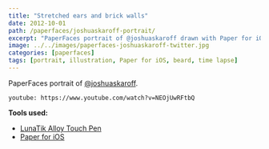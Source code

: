 ```yaml
---
title: "Stretched ears and brick walls"
date: 2012-10-01
path: /paperfaces/joshuaskaroff-portrait/
excerpt: "PaperFaces portrait of @joshuaskaroff drawn with Paper for iOS on an iPad."
image: ../../images/paperfaces-joshuaskaroff-twitter.jpg
categories: [paperfaces]
tags: [portrait, illustration, Paper for iOS, beard, time lapse]
---
```


PaperFaces portrait of [@joshuaskaroff](https://twitter.com/joshuaskaroff).

`youtube: https://www.youtube.com/watch?v=NEOjUwRFtbQ`

**Tools used:**

- [LunaTik Alloy Touch Pen](https://www.amazon.com/gp/product/B00821TR7G/ref=as_li_ss_tl?ie=UTF8&tag=mademist-20&linkCode=as2&camp=1789&creative=390957&creativeASIN=B00821TR7G)
- [Paper for iOS](https://paper.bywetransfer.com/)

